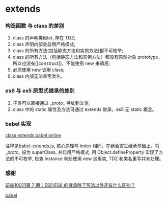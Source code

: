 # extends

### 构造函数 与 class 的差别
1. class 的声明类似let, 存在 TDZ;
2. class 声明内部会启用严格模式;
3. class 的所有方法(包括静态方法和实例方法)都不可枚举;
4. class 的所有方法（包括静态方法和实例方法）都没有原型对象 prototype，所以也没有\[[construct]]，不能使用 new 来调用;
5. 必须使用 new 调用 class;
6. class 内部无法重写类名。

### es6 与 es5 原型式继承的差别
1. 子类可以直接通过 \__proto__ 寻址到父类;
2. class 中的 static 属性及方法可通过 extends 继承，es5 无 static 概念。

### babel 实现
[class extends babel online](https://babeljs.io/repl#?babili=false&browsers=&build=&builtIns=false&spec=false&loose=false&code_lz=MYGwhgzhAEAKD2BLAdgF2gbwFDWseyEqATgK7CrzHQAUAHgDTQCeAlJjrtKgBaIQA6OtAC80OgG5OuXvwHNRLKbgC-nAOYBTVAGF4VACa122AJDFtpYsm59BwgNTQA5A2fQnswc05rcRMFREYGgIMGYACU0QEHhjDlN8QngQTQFY9RpnHmjY51ZfLDUsUEgYPVjiBBR0TTpUTWQDGGq0DlwkojIKKlpGFiZ8SpNpUNIAB01ieiY2ZS4vASHesWXieb9oLV0U3poRrmgLVCsbRbXClSA&debug=false&forceAllTransforms=false&shippedProposals=false&circleciRepo=&evaluate=false&fileSize=false&timeTravel=false&sourceType=module&lineWrap=true&presets=es2015%2Creact%2Cstage-2&prettier=false&targets=&version=7.6.4&externalPlugins=)

注释见[babel-extends.js](./babel-extends.js), 核心原理与 index 相同，在组合寄生继承基础上，将 \__proto__ 设为 superClass, 并启用严格模式, 用 Object.defineProperty 实现了方法的不可枚举, 检查 instance 判断使用 new 调用类, TDZ 和类名重写并未处理。

### 感谢
[前端100问第 7 期：ES5/ES6 的继承除了写法以外还有什么区别？](https://github.com/Advanced-Frontend/Daily-Interview-Question/issues/20)

[babel](https://babeljs.io/)
